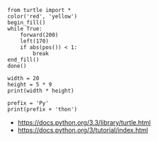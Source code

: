 ```
from turtle import *
color('red', 'yellow')
begin_fill()
while True:
    forward(200)
    left(170)
    if abs(pos()) < 1:
        break
end_fill()
done()
```

```
width = 20
height = 5 * 9
print(width * height)
```

```
prefix = 'Py'
print(prefix + 'thon')
```

- https://docs.python.org/3.3/library/turtle.html
- https://docs.python.org/3/tutorial/index.html
